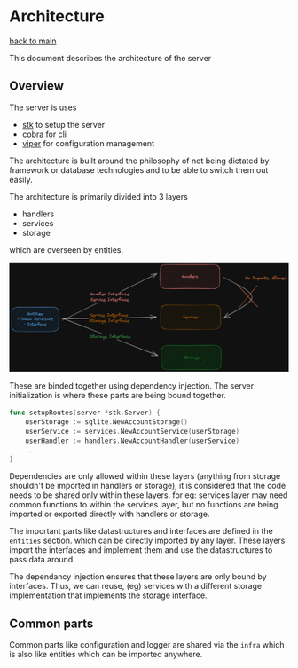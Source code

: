 # Architecture

[back to main](../README.md)

This document describes the architecture of the server

## Overview

The server is uses 
- [stk](https://github.com/adharshmk96/stk) to setup the server
- [cobra](https://github.com/spf13/cobra) for cli
- [viper](https://github.com/spf13/viper) for configuration management

The architecture is built around the philosophy of not being dictated by framework or database technologies and to be able to switch them out easily.

The architecture is primarily divided into 3 layers
- handlers
- services
- storage

which are overseen by entities.

![Architecture](img/arch.png)

These are binded together using dependency injection. The server initialization is where these parts are being bound together.

```go
func setupRoutes(server *stk.Server) {
	userStorage := sqlite.NewAccountStorage()
	userService := services.NewAccountService(userStorage)
	userHandler := handlers.NewAccountHandler(userService)
    ...
}
```

Dependencies are only allowed within these layers (anything from storage shouldn't be imported in handlers or storage), it is considered that the code needs to be shared only within these layers. for eg: services layer may need common functions to within the services layer, but no functions are being imported or exported directly with handlers or storage.

The important parts like datastructures and interfaces are defined in the `entities` section. which can be directly imported by any layer. These layers import the interfaces and implement them and use the datastructures to pass data around.

The dependancy injection ensures that these layers are only bound by interfaces. Thus, we can reuse, (eg) services with a different storage implementation that implements the storage interface.

## Common parts

Common parts like configuration and logger are shared via the `infra` which is also like entities which can be imported anywhere.
